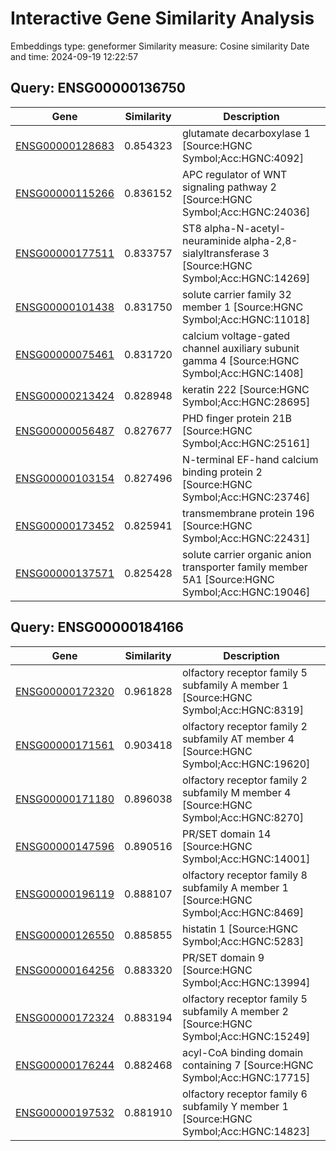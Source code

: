 # Interactive Gene Similarity Analysis

Embeddings type: geneformer
Similarity measure: Cosine similarity
Date and time: 2024-09-19 12:22:57


## Query: ENSG00000136750

| Gene | Similarity | Description |
|------|------------|-------------|
| [ENSG00000128683](https://www.proteinatlas.org/ENSG00000128683) | 0.854323 | glutamate decarboxylase 1 [Source:HGNC Symbol;Acc:HGNC:4092] |
| [ENSG00000115266](https://www.proteinatlas.org/ENSG00000115266) | 0.836152 | APC regulator of WNT signaling pathway 2 [Source:HGNC Symbol;Acc:HGNC:24036] |
| [ENSG00000177511](https://www.proteinatlas.org/ENSG00000177511) | 0.833757 | ST8 alpha-N-acetyl-neuraminide alpha-2,8-sialyltransferase 3 [Source:HGNC Symbol;Acc:HGNC:14269] |
| [ENSG00000101438](https://www.proteinatlas.org/ENSG00000101438) | 0.831750 | solute carrier family 32 member 1 [Source:HGNC Symbol;Acc:HGNC:11018] |
| [ENSG00000075461](https://www.proteinatlas.org/ENSG00000075461) | 0.831720 | calcium voltage-gated channel auxiliary subunit gamma 4 [Source:HGNC Symbol;Acc:HGNC:1408] |
| [ENSG00000213424](https://www.proteinatlas.org/ENSG00000213424) | 0.828948 | keratin 222 [Source:HGNC Symbol;Acc:HGNC:28695] |
| [ENSG00000056487](https://www.proteinatlas.org/ENSG00000056487) | 0.827677 | PHD finger protein 21B [Source:HGNC Symbol;Acc:HGNC:25161] |
| [ENSG00000103154](https://www.proteinatlas.org/ENSG00000103154) | 0.827496 | N-terminal EF-hand calcium binding protein 2 [Source:HGNC Symbol;Acc:HGNC:23746] |
| [ENSG00000173452](https://www.proteinatlas.org/ENSG00000173452) | 0.825941 | transmembrane protein 196 [Source:HGNC Symbol;Acc:HGNC:22431] |
| [ENSG00000137571](https://www.proteinatlas.org/ENSG00000137571) | 0.825428 | solute carrier organic anion transporter family member 5A1 [Source:HGNC Symbol;Acc:HGNC:19046] |

## Query: ENSG00000184166

| Gene | Similarity | Description |
|------|------------|-------------|
| [ENSG00000172320](https://www.proteinatlas.org/ENSG00000172320) | 0.961828 | olfactory receptor family 5 subfamily A member 1 [Source:HGNC Symbol;Acc:HGNC:8319] |
| [ENSG00000171561](https://www.proteinatlas.org/ENSG00000171561) | 0.903418 | olfactory receptor family 2 subfamily AT member 4 [Source:HGNC Symbol;Acc:HGNC:19620] |
| [ENSG00000171180](https://www.proteinatlas.org/ENSG00000171180) | 0.896038 | olfactory receptor family 2 subfamily M member 4 [Source:HGNC Symbol;Acc:HGNC:8270] |
| [ENSG00000147596](https://www.proteinatlas.org/ENSG00000147596) | 0.890516 | PR/SET domain 14 [Source:HGNC Symbol;Acc:HGNC:14001] |
| [ENSG00000196119](https://www.proteinatlas.org/ENSG00000196119) | 0.888107 | olfactory receptor family 8 subfamily A member 1 [Source:HGNC Symbol;Acc:HGNC:8469] |
| [ENSG00000126550](https://www.proteinatlas.org/ENSG00000126550) | 0.885855 | histatin 1 [Source:HGNC Symbol;Acc:HGNC:5283] |
| [ENSG00000164256](https://www.proteinatlas.org/ENSG00000164256) | 0.883320 | PR/SET domain 9 [Source:HGNC Symbol;Acc:HGNC:13994] |
| [ENSG00000172324](https://www.proteinatlas.org/ENSG00000172324) | 0.883194 | olfactory receptor family 5 subfamily A member 2 [Source:HGNC Symbol;Acc:HGNC:15249] |
| [ENSG00000176244](https://www.proteinatlas.org/ENSG00000176244) | 0.882468 | acyl-CoA binding domain containing 7 [Source:HGNC Symbol;Acc:HGNC:17715] |
| [ENSG00000197532](https://www.proteinatlas.org/ENSG00000197532) | 0.881910 | olfactory receptor family 6 subfamily Y member 1 [Source:HGNC Symbol;Acc:HGNC:14823] |
